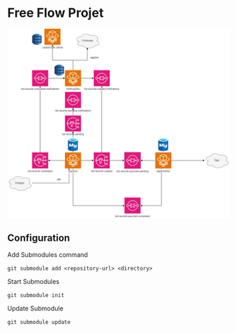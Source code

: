 # Free Flow Projet

![](free-flow.jpg)

## Configuration

Add Submodules command 

```
git submodule add <repository-url> <directory>
``` 

Start Submodules

``` 
git submodule init
``` 

Update Submodule

```
git submodule update
```

